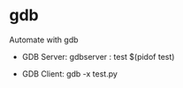 # gdb

Automate with gdb

- GDB Server:
  gdbserver <host>:<port> test $(pidof test)

- GDB Client:
  gdb -x test.py
